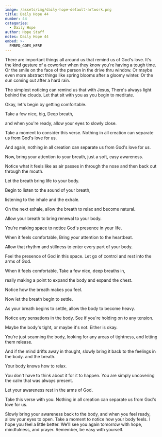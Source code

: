 ```yaml
---
image: /assets/img/daily-hope-default-artwork.png
title: Daily Hope 44
number: 44
categories:
  - Daily Hope
author: Hope Staff
notes: Daily Hope 44
embed: >-
  EMBED_GOES_HERE
---
```



There are important things all around us that remind us of God's love. It's the kind gesture of a coworker when they know you're having a tough time. Or the smile on the face of the person in the drive thru window. Or maybe even more abstract things like spring blooms after a gloomy winter. Or the sun coming out after a hard rain.

The simplest noticing can remind us that with Jesus, There's always light behind the clouds. Let that sit with you as you begin to meditate.

Okay, let's begin by getting comfortable.

Take a few nice, big, Deep breath,

and when you're ready, allow your eyes to slowly close.

Take a moment to consider this verse. Nothing in all creation can separate us from God's love for us.

And again, nothing in all creation can separate us from God's love for us.

Now, bring your attention to your breath, just a soft, easy awareness.

Notice what it feels like as air passes in through the nose and then back out through the mouth.

Let the breath bring life to your body.

Begin to listen to the sound of your breath,

listening to the inhale and the exhale.

On the next exhale, allow the breath to relax and become natural.

Allow your breath to bring renewal to your body.

You're making space to notice God's presence in your life.

When it feels comfortable, Bring your attention to the heartbeat.

Allow that rhythm and stillness to enter every part of your body.

Feel the presence of God in this space. Let go of control and rest into the arms of God.

When it feels comfortable, Take a few nice, deep breaths in,

really making a point to expand the body and expand the chest.

Notice how the breath makes you feel.

Now let the breath begin to settle.

As your breath begins to settle, allow the body to become heavy.

Notice any sensations in the body. See if you're holding on to any tension.

Maybe the body's tight, or maybe it's not. Either is okay.

You're just scanning the body, looking for any areas of tightness, and letting them release.

And if the mind drifts away in thought, slowly bring it back to the feelings in the body. and the breath.

Your body knows how to relax.

You don't have to think about it for it to happen. You are simply uncovering the calm that was always present.

Let your awareness rest in the arms of God.

Take this verse with you. Nothing in all creation can separate us from God's love for us.

Slowly bring your awareness back to the body, and when you feel ready, allow your eyes to open. Take a moment to notice how your body feels. I hope you feel a little better. We'll see you again tomorrow with hope, mindfulness, and prayer. Remember, be easy with yourself.


